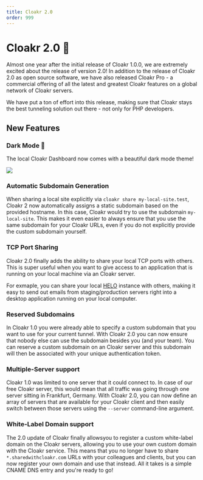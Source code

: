 ```yaml
---
title: Cloakr 2.0
order: 999
---
```


# Cloakr 2.0 🥳

Almost one year after the initial release of Cloakr 1.0.0, we are extremely excited about the release of version 2.0! 
In addition to the release of Cloakr 2.0 as open source software, we have also released Cloakr Pro - a commercial offering of all the latest and greatest Cloakr features on a global network of Cloakr servers.

We have put a ton of effort into this release, making sure that Cloakr stays the best tunneling solution out there - not only for PHP developers.

## New Features

### Dark Mode 🌚

The local Cloakr Dashboard now comes with a beautiful dark mode theme!

![](/img/cloakr_dashboard_details.png)

### Automatic Subdomain Generation

When sharing a local site explicitly via `cloakr share my-local-site.test`, Cloakr 2 now automatically assigns a static subdomain based on the provided hostname. In this case, Cloakr would try to use the subdomain `my-local-site`. This makes it even easier to always ensure that you use the same subdomain for your Cloakr URLs, even if you do not explicitly provide the custom subdomain yourself.

### TCP Port Sharing

Cloakr 2.0 finally adds the ability to share your local TCP ports with others. This is super useful when you want to give access to an application that is running on your local machine via an Cloakr server.

For exmaple, you can share your local [HELO](https://usehelo.com) instance with others, making it easy to send out emails from staging/production servers right into a desktop application running on your local computer.

### Reserved Subdomains

In Cloakr 1.0 you were already able to specify a custom subdomain that you want to use for your current tunnel. With Cloakr 2.0 you can now ensure that nobody else can use the subdomain besides you (and your team). You can reserve a custom subdomain on an Cloakr server and this subdomain will then be associated with your unique authentication token. 

### Multiple-Server support

Cloakr 1.0 was limited to one server that it could connect to. In case of our free Cloakr server, this would mean that all traffic was going through one server sitting in Frankfurt, Germany. With Cloakr 2.0, you can now define an array of servers that are available for your Cloakr client and then easily switch between those servers using the `--server` command-line argument.

### White-Label Domain support

The 2.0 update of Cloakr finally allowsyou to register a custom white-label domain on the Cloakr servers, allowing you to use your own custom domain with the Cloakr service. This means that you no longer have to share `*.sharedwithcloakr.com` URLs with your colleagues and clients, but you can now register your own domain and use that instead. All it takes is a simple CNAME DNS entry and you're ready to go!